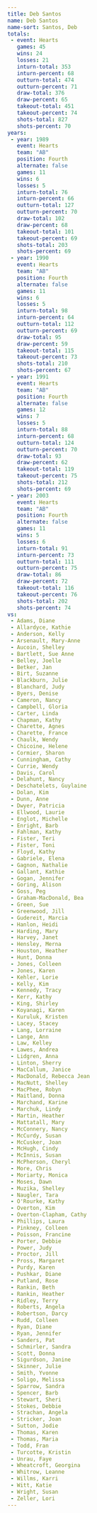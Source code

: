```yaml
---
title: Deb Santos
name: Deb Santos
name-sort: Santos, Deb
totals:
 - event: Hearts
   games: 45
   wins: 24
   losses: 21
   inturn-total: 353
   inturn-percent: 68
   outturn-total: 474
   outturn-percent: 71
   draw-total: 376
   draw-percent: 65
   takeout-total: 451
   takeout-percent: 74
   shots-total: 827
   shots-percent: 70
years:
 - year: 1989
   event: Hearts
   team: "AB"
   position: Fourth
   alternate: false
   games: 11
   wins: 6
   losses: 5
   inturn-total: 76
   inturn-percent: 66
   outturn-total: 127
   outturn-percent: 70
   draw-total: 102
   draw-percent: 68
   takeout-total: 101
   takeout-percent: 69
   shots-total: 203
   shots-percent: 69
 - year: 1990
   event: Hearts
   team: "AB"
   position: Fourth
   alternate: false
   games: 11
   wins: 6
   losses: 5
   inturn-total: 98
   inturn-percent: 64
   outturn-total: 112
   outturn-percent: 69
   draw-total: 95
   draw-percent: 59
   takeout-total: 115
   takeout-percent: 73
   shots-total: 210
   shots-percent: 67
 - year: 1991
   event: Hearts
   team: "AB"
   position: Fourth
   alternate: false
   games: 12
   wins: 7
   losses: 5
   inturn-total: 88
   inturn-percent: 68
   outturn-total: 124
   outturn-percent: 70
   draw-total: 93
   draw-percent: 62
   takeout-total: 119
   takeout-percent: 75
   shots-total: 212
   shots-percent: 69
 - year: 2003
   event: Hearts
   team: "AB"
   position: Fourth
   alternate: false
   games: 11
   wins: 5
   losses: 6
   inturn-total: 91
   inturn-percent: 73
   outturn-total: 111
   outturn-percent: 75
   draw-total: 86
   draw-percent: 72
   takeout-total: 116
   takeout-percent: 76
   shots-total: 202
   shots-percent: 74
vs:
 - Adams, Diane
 - Allardyce, Kathie
 - Anderson, Kelly
 - Arsenault, Mary-Anne
 - Aucoin, Shelley
 - Bartlett, Sue Anne
 - Belley, Joelle
 - Betker, Jan
 - Birt, Suzanne
 - Blackburn, Julie
 - Blanchard, Judy
 - Byers, Denise
 - Cameron, Nancy
 - Campbell, Gloria
 - Carter, Linda
 - Chapman, Kathy
 - Charette, Agnes
 - Charette, France
 - Chaulk, Wendy
 - Chicoine, Helene
 - Cormier, Sharon
 - Cunningham, Cathy
 - Currie, Wendy
 - Davis, Carol
 - Delahunt, Nancy
 - Deschatelets, Guylaine
 - Dolan, Kim
 - Dunn, Anne
 - Dwyer, Patricia
 - Ellwood, Laurie
 - Englot, Michelle
 - Enright, Barb
 - Fahlman, Kathy
 - Fister, Teri
 - Fister, Toni
 - Floyd, Kathy
 - Gabriele, Elena
 - Gagnon, Nathalie
 - Gallant, Kathie
 - Gogan, Jennifer
 - Goring, Alison
 - Goss, Peg
 - Graham-MacDonald, Bea
 - Green, Sue
 - Greenwood, Jill
 - Gudereit, Marcia
 - Hanlon, Heidi
 - Harding, Mary
 - Harvey, Janet
 - Hensley, Merna
 - Houston, Heather
 - Hunt, Donna
 - Jones, Colleen
 - Jones, Karen
 - Kehler, Lorie
 - Kelly, Kim
 - Kennedy, Tracy
 - Kerr, Kathy
 - King, Shirley
 - Koyanagi, Karen
 - Kuruluk, Kristen
 - Lacey, Stacey
 - Lang, Lorraine
 - Lange, Ann
 - Law, Kelley
 - Lawes, Andrea
 - Lidgren, Anna
 - Linton, Sherry
 - MacCallum, Janice
 - MacDonald, Rebecca Jean
 - MacNutt, Shelley
 - MacPhee, Robyn
 - Maitland, Donna
 - Marchand, Karine
 - Marchuk, Lindy
 - Martin, Heather
 - Mattatall, Mary
 - McConnery, Nancy
 - McCurdy, Susan
 - McCusker, Joan
 - McHugh, Cindy
 - McInnis, Susan
 - McPherson, Cheryl
 - More, Chris
 - Moriarty, Monica
 - Moses, Dawn
 - Muzika, Shelley
 - Naugler, Tara
 - O'Rourke, Kathy
 - Overton, Kim
 - Overton-Clapham, Cathy
 - Phillips, Laura
 - Pinkney, Colleen
 - Poisson, Francine
 - Porter, Debbie
 - Power, Judy
 - Proctor, Jill
 - Pross, Margaret
 - Purdy, Karen
 - Pushkar, Diane
 - Putland, Rose
 - Rankin, Beth
 - Rankin, Heather
 - Ridley, Terry
 - Roberts, Angela
 - Robertson, Darcy
 - Rudd, Colleen
 - Ryan, Diane
 - Ryan, Jennifer
 - Sanders, Pat
 - Schmirler, Sandra
 - Scott, Donna
 - Sigurdson, Janine
 - Skinner, Julie
 - Smith, Yvonne
 - Soligo, Melissa
 - Sparrow, Sandra
 - Spencer, Barb
 - Stewart, Sheri
 - Stokes, Debbie
 - Strachan, Angela
 - Stricker, Joan
 - Sutton, Jodie
 - Thomas, Karen
 - Thomas, Maria
 - Todd, Fran
 - Turcotte, Kristin
 - Unrau, Faye
 - Wheatcroft, Georgina
 - Whitrow, Leanne
 - Willms, Karri
 - Witt, Katie
 - Wright, Susan
 - Zeller, Lori
---
```

